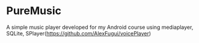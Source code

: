 # PureMusic

A simple music player developed for my Android course using mediaplayer, SQLite, SPlayer(https://github.com/AlexFugui/voicePlayer)
